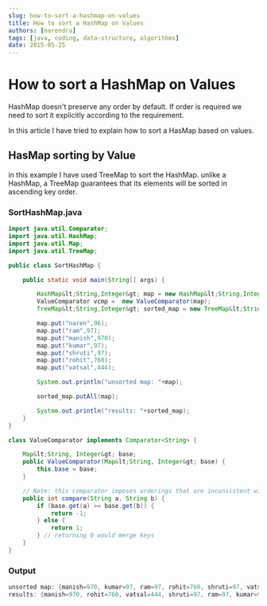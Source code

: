 ```yaml
---
slug: how-to-sort-a-hashmap-on-values
title: How to sort a HashMap on Values
authors: [narendra]
tags: [java, coding, data-structure, algorithms]
date: 2015-05-25
---
```


# How to sort a HashMap on Values

HashMap doesn't preserve any order by default. If order is required we need to sort it explicitly according to the requirement.

In this article I have tried to explain how to sort a HasMap based on values.

## HasMap sorting by Value

in this example I have used TreeMap to sort the HashMap. unlike a HashMap, a TreeMap guarantees that its elements will be sorted in ascending key order.

### SortHashMap.java

```java
import java.util.Comparator;
import java.util.HashMap;
import java.util.Map;
import java.util.TreeMap;

public class SortHashMap {

    public static void main(String[] args) {

        HashMap&lt;String,Integer&gt; map = new HashMap&lt;String,Integer&gt;();
        ValueComparator vcmp =  new ValueComparator(map);
        TreeMap&lt;String,Integer&gt; sorted_map = new TreeMap&lt;String,Integer&gt;(vcmp);

        map.put("naren",96);
        map.put("ram",97);
        map.put("manish",970);
        map.put("kumar",97);
        map.put("shruti",97);
        map.put("rohit",760);
        map.put("vatsal",444);

        System.out.println("unsorted map: "+map);

        sorted_map.putAll(map);

        System.out.println("results: "+sorted_map);
    }
}

class ValueComparator implements Comparator<String> {

    Map&lt;String, Integer&gt; base;
    public ValueComparator(Map&lt;String, Integer&gt; base) {
        this.base = base;
    }

    // Note: this comparator imposes orderings that are inconsistent with equals.    
    public int compare(String a, String b) {
        if (base.get(a) >= base.get(b)) {
            return -1;
        } else {
            return 1;
        } // returning 0 would merge keys
    }
}
```

### Output

```java
unsorted map: {manish=970, kumar=97, ram=97, rohit=760, shruti=97, vatsal=444, naren=96}
results: {manish=970, rohit=760, vatsal=444, shruti=97, ram=97, kumar=97, naren=96}
```
